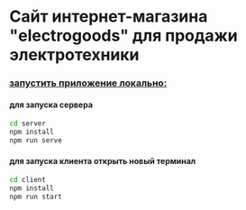 # Сайт интернет-магазина "electrogoods" для продажи электротехники 

<h3><ins>запустить приложение локально:</ins></h3>

#### для запуска сервера
```bash
cd server
npm install
npm run serve
```
#### для запуска клиента открыть новый терминал
```bash
cd client
npm install
npm run start
```
